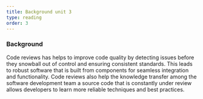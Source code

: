```yaml
---
title: Background unit 3 
type: reading
order: 3
---
```


### Background 

Code reviews has helps to improve code quality by detecting issues before they snowball out of control and ensuring consistent standards. This leads to robust software that is built from components for seamless integration and functionality. Code reviews also help the knowledge transfer among the software development team a source code that is constantly under review allows developers to learn more reliable techniques and best practices.  

